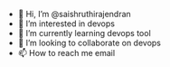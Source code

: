 - 👋 Hi, I’m @saishruthirajendran
- 👀 I’m interested in devops
- 🌱 I’m currently learning devops tool
- 💞️ I’m looking to collaborate on devops
- 📫 How to reach me email

<!---
saishruthirajendran/saishruthirajendran is a ✨ special ✨ repository because its `README.md` (this file) appears on your GitHub profile.
You can click the Preview link to take a look at your changes.
--->
